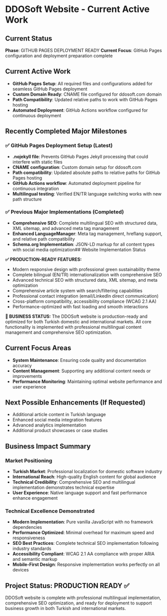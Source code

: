 # DDOSoft Website - Current Active Work

## Current Status
**Phase**: GITHUB PAGES DEPLOYMENT READY
**Current Focus**: GitHub Pages configuration and deployment preparation complete

## Current Active Work
- **GitHub Pages Setup**: All required files and configurations added for seamless GitHub Pages deployment
- **Custom Domain Ready**: CNAME file configured for ddosoft.com domain
- **Path Compatibility**: Updated relative paths to work with GitHub Pages hosting
- **Automated Deployment**: GitHub Actions workflow configured for continuous deployment

## Recently Completed Major Milestones

### ✅ GitHub Pages Deployment Setup (Latest)
- **.nojekyll file**: Prevents GitHub Pages Jekyll processing that could interfere with static files
- **CNAME configuration**: Custom domain setup for ddosoft.com
- **Path compatibility**: Updated absolute paths to relative paths for GitHub Pages hosting
- **GitHub Actions workflow**: Automated deployment pipeline for continuous integration
- **Multilingual testing**: Verified EN/TR language switching works with new path structure

### ✅ Previous Major Implementations (Completed)
- **Comprehensive SEO**: Complete multilingual SEO with structured data, XML sitemap, and advanced meta tag management
- **Enhanced LanguageManager**: Meta tag management, hreflang support, and relative path compatibility
- **Schema.org Implementation**: JSON-LD markup for all content types with social media optimization## Website Implementation Status

**✅ PRODUCTION-READY FEATURES:**
- Modern responsive design with professional green sustainability theme
- Complete bilingual (EN/TR) internationalization with comprehensive SEO
- Advanced technical SEO with structured data, XML sitemap, and meta optimization
- Comprehensive article system with search/filtering capabilities
- Professional contact integration (email/LinkedIn direct communication)
- Cross-platform compatibility, accessibility compliance (WCAG 2.1 AA)
- Performance-optimized with fast loading and smooth interactions

**🎯 BUSINESS STATUS:**
The DDOSoft website is production-ready and optimized for both Turkish domestic and international markets. All core functionality is implemented with professional multilingual content management and comprehensive SEO optimization.

## Current Focus Areas
- **System Maintenance**: Ensuring code quality and documentation accuracy
- **Content Management**: Supporting any additional content needs or improvements
- **Performance Monitoring**: Maintaining optimal website performance and user experience

## Next Possible Enhancements (If Requested)
- Additional article content in Turkish language
- Enhanced social media integration features
- Advanced analytics implementation
- Additional product showcases or case studies
## Business Impact Summary

### Market Positioning
- **Turkish Market**: Professional localization for domestic software industry
- **International Reach**: High-quality English content for global audience
- **Technical Credibility**: Comprehensive SEO and multilingual implementation demonstrates technical expertise
- **User Experience**: Native language support and fast performance enhance engagement

### Technical Excellence Demonstrated
- **Modern Implementation**: Pure vanilla JavaScript with no framework dependencies
- **Performance Optimized**: Minimal overhead for maximum speed and responsiveness
- **SEO Best Practices**: Complete technical SEO implementation following industry standards
- **Accessibility Compliant**: WCAG 2.1 AA compliance with proper ARIA and semantic markup
- **Mobile-First Design**: Responsive implementation works perfectly on all devices

## Project Status: PRODUCTION READY ✅
DDOSoft website is complete with professional multilingual implementation, comprehensive SEO optimization, and ready for deployment to support business growth in both Turkish and international markets.